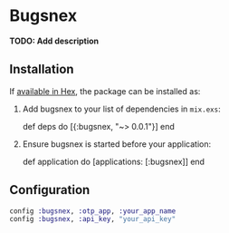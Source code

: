 # Bugsnex

**TODO: Add description**

## Installation

If [available in Hex](https://hex.pm/docs/publish), the package can be installed as:

  1. Add bugsnex to your list of dependencies in `mix.exs`:

        def deps do
          [{:bugsnex, "~> 0.0.1"}]
        end

  2. Ensure bugsnex is started before your application:

        def application do
          [applications: [:bugsnex]]
        end


## Configuration

```elixir
config :bugsnex, :otp_app, :your_app_name
config :bugsnex, :api_key, "your_api_key"
```
